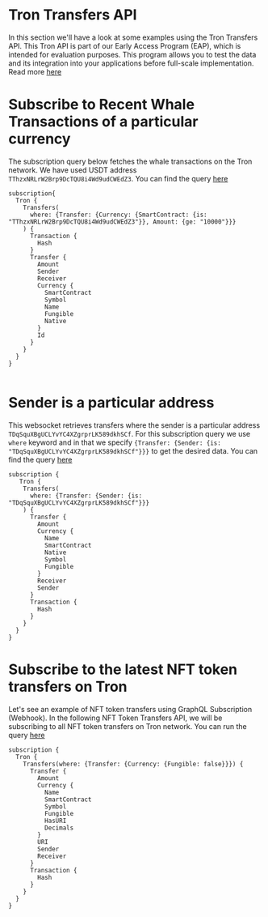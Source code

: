 # Tron Transfers API

<head>
<meta name="title" content="Tron Transfers API"/>
<meta name="description" content="Get all historical & realtime transfers details for an address or a contract, capturing internal transfers, external transfers and token transfers."/>
<meta name="keywords" content="Tron transfers api, Tron transfers python api, Tron transfers scan api, Tron transfers api docs, transfers crypto api, transfers blockchain api, Tron network api"/>
<meta name="robots" content="index, follow"/>
<meta http-equiv="Content-Type" content="text/html; charset=utf-8"/>
<meta name="language" content="English"/>

<!-- Open Graph / Facebook -->

<meta property="og:type" content="website" />
<meta
  property="og:title"
  content="Tron Transfers API"
/>
<meta
  property="og:description"
  content="Get all historical & realtime transfers for an address or a contract, capturing internal transfers, external transfers and token transfers."
/>

<!-- Twitter -->

<meta property="twitter:card" content="summary_large_image" />
<meta property="twitter:title" content="Tron Transfers API" />
<meta property="twitter:description" content="Get all historical & realtime transfers for an address or a contract, capturing internal transfers, external transfers and token transfers." />
</head>

In this section we'll have a look at some examples using the Tron Transfers API.
This Tron API is part of our Early Access Program (EAP), which is intended for evaluation purposes.
This program allows you to test the data and its integration into your applications before full-scale implementation. Read more [here](https://docs.bitquery.io/docs/graphql/dataset/EAP/)

# Subscribe to Recent Whale Transactions of a particular currency

The subscription query below fetches the whale transactions on the Tron network. We have used USDT address `TThzxNRLrW2Brp9DcTQU8i4Wd9udCWEdZ3`. You can find the query [here](https://ide.bitquery.io/Whale-transfers-of-USDT-on-Tron)

```
subscription{
  Tron {
    Transfers(
      where: {Transfer: {Currency: {SmartContract: {is: "TThzxNRLrW2Brp9DcTQU8i4Wd9udCWEdZ3"}}, Amount: {ge: "10000"}}}
    ) {
      Transaction {
        Hash
      }
      Transfer {
        Amount
        Sender
        Receiver
        Currency {
          SmartContract
          Symbol
          Name
          Fungible
          Native
        }
        Id
      }
    }
  }
}


```

# Sender is a particular address

This websocket retrieves transfers where the sender is a particular address `TDqSquXBgUCLYvYC4XZgrprLK589dkhSCf`. For this subscription query we use `where` keyword and in that we specify `{Transfer: {Sender: {is: "TDqSquXBgUCLYvYC4XZgrprLK589dkhSCf"}}}` to get the desired data. You can find the query [here](https://ide.bitquery.io/Sender-is-particular-address)

```
subscription {
   Tron {
    Transfers(
      where: {Transfer: {Sender: {is: "TDqSquXBgUCLYvYC4XZgrprLK589dkhSCf"}}}
    ) {
      Transfer {
        Amount
        Currency {
          Name
          SmartContract
          Native
          Symbol
          Fungible
        }
        Receiver
        Sender
      }
      Transaction {
        Hash
      }
    }
  }
}

```

# Subscribe to the latest NFT token transfers on Tron

Let's see an example of NFT token transfers using GraphQL Subscription (Webhook). In the following NFT Token Transfers API, we will be subscribing to all NFT token transfers on Tron network. You can run the query [here](https://ide.bitquery.io/NFT-Token-Transfers-API_5)

```
subscription {
  Tron {
    Transfers(where: {Transfer: {Currency: {Fungible: false}}}) {
      Transfer {
        Amount
        Currency {
          Name
          SmartContract
          Symbol
          Fungible
          HasURI
          Decimals
        }
        URI
        Sender
        Receiver
      }
      Transaction {
        Hash
      }
    }
  }
}


```
